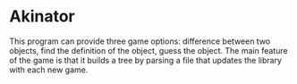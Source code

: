 # Akinator
This program can provide three game options: difference between two objects, find the definition of the object, guess the object. The main feature of the game is that it builds a tree by parsing a file that updates the library with each new game.
